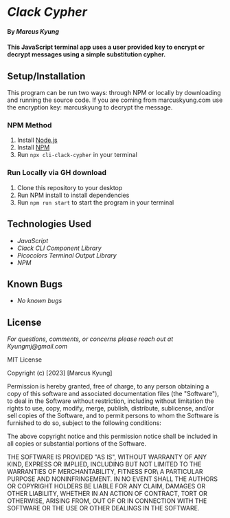 # _Clack Cypher_

#### By _**Marcus Kyung**_

#### This JavaScript terminal app uses a user provided key to encrypt or decrypt messages using a simple substitution cypher.

## Setup/Installation
This program can be run two ways: through NPM or locally by downloading and running the source code. If you are coming from marcuskyung.com use the encryption key: marcuskyung to decrypt the message.

### NPM Method
1. Install [Node.js](https://nodejs.org/en/download/)
2. Install [NPM](https://www.npmjs.com/get-npm)
3. Run `npx cli-clack-cypher` in your terminal

### Run Locally via GH download
1. Clone this repository to your desktop
2. Run NPM install to install dependencies
3. Run `npm run start` to start the program in your terminal

## Technologies Used
* _JavaScript_
* _Clack CLI Component Library_
* _Picocolors Terminal Output Library_
* _NPM_

## Known Bugs
* _No known bugs_

## License
_For questions, comments, or concerns please reach out at Kyungmj@gmail.com_

MIT License

Copyright (c) [2023] [Marcus Kyung]

Permission is hereby granted, free of charge, to any person obtaining a copy of this software and associated documentation files (the "Software"), to deal in the Software without restriction, including without limitation the rights to use, copy, modify, merge, publish, distribute, sublicense, and/or sell copies of the Software, and to permit persons to whom the Software is furnished to do so, subject to the following conditions: 

The above copyright notice and this permission notice shall be included in all copies or substantial portions of the Software.

THE SOFTWARE IS PROVIDED "AS IS", WITHOUT WARRANTY OF ANY KIND, EXPRESS OR IMPLIED, INCLUDING BUT NOT LIMITED TO THE WARRANTIES OF MERCHANTABILITY, FITNESS FOR\ A PARTICULAR PURPOSE AND NONINFRINGEMENT. IN NO EVENT SHALL THE AUTHORS OR COPYRIGHT HOLDERS BE LIABLE FOR ANY CLAIM, DAMAGES OR OTHER LIABILITY, WHETHER IN AN ACTION OF CONTRACT, TORT OR OTHERWISE, ARISING FROM, OUT OF OR IN CONNECTION WITH THE SOFTWARE OR THE USE OR OTHER DEALINGS IN THE SOFTWARE.
